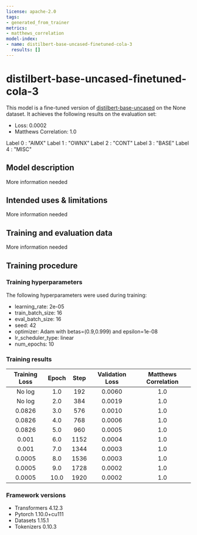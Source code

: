 ```yaml
---
license: apache-2.0
tags:
- generated_from_trainer
metrics:
- matthews_correlation
model-index:
- name: distilbert-base-uncased-finetuned-cola-3
  results: []
---
```


<!-- This model card has been generated automatically according to the information the Trainer had access to. You
should probably proofread and complete it, then remove this comment. -->

# distilbert-base-uncased-finetuned-cola-3

This model is a fine-tuned version of [distilbert-base-uncased](https://huggingface.co/distilbert-base-uncased) on the None dataset.
It achieves the following results on the evaluation set:
- Loss: 0.0002
- Matthews Correlation: 1.0


Label 0 : "AIMX"
Label 1 : "OWNX"
Label 2 : "CONT"
Label 3 : "BASE"
Label 4 : "MISC"



## Model description

More information needed

## Intended uses & limitations

More information needed

## Training and evaluation data

More information needed

## Training procedure

### Training hyperparameters

The following hyperparameters were used during training:
- learning_rate: 2e-05
- train_batch_size: 16
- eval_batch_size: 16
- seed: 42
- optimizer: Adam with betas=(0.9,0.999) and epsilon=1e-08
- lr_scheduler_type: linear
- num_epochs: 10

### Training results

| Training Loss | Epoch | Step | Validation Loss | Matthews Correlation |
|:-------------:|:-----:|:----:|:---------------:|:--------------------:|
| No log        | 1.0   | 192  | 0.0060          | 1.0                  |
| No log        | 2.0   | 384  | 0.0019          | 1.0                  |
| 0.0826        | 3.0   | 576  | 0.0010          | 1.0                  |
| 0.0826        | 4.0   | 768  | 0.0006          | 1.0                  |
| 0.0826        | 5.0   | 960  | 0.0005          | 1.0                  |
| 0.001         | 6.0   | 1152 | 0.0004          | 1.0                  |
| 0.001         | 7.0   | 1344 | 0.0003          | 1.0                  |
| 0.0005        | 8.0   | 1536 | 0.0003          | 1.0                  |
| 0.0005        | 9.0   | 1728 | 0.0002          | 1.0                  |
| 0.0005        | 10.0  | 1920 | 0.0002          | 1.0                  |


### Framework versions

- Transformers 4.12.3
- Pytorch 1.10.0+cu111
- Datasets 1.15.1
- Tokenizers 0.10.3
